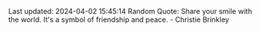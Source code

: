 Last updated: 2024-04-02 15:45:14
Random Quote: Share your smile with the world. It's a symbol of friendship and peace. - Christie Brinkley